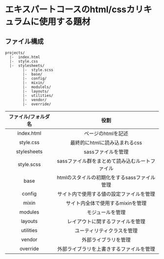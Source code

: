 # エキスパートコースのhtml/cssカリキュラムに使用する題材

## ファイル構成

```
projects/
  |-  index.html
  |-  style.css
  |-  stylesheets/
        |-  style.scss
        |-  base/
        |-  config/
        |-  mixin/
        |-  modulels/
        |-  layouts/
        |-  utilities/
        |-  vendor/
        |-  override/
```

ファイル/フォルダ名 | 役割
:-:                 | :-:
index.html          | ページのhtmlを記述
style.css           | 最終的にhtmlに読み込まれるcss
stylesheets         | sassファイルを管理
style.scss          | sassファイル群をまとめて読み込むルートファイル
base                | htmlのスタイルの初期化をするsassファイル管理
config              | サイト内で使用する値の設定ファイルを管理
mixin               | サイト内全体で使用するmixinを管理
modules             | モジュールを管理
layouts             | レイアウトに関するファイルを管理
utilities           | ユーティリティクラスを管理
vendor              | 外部ライブラリを管理
override            | 外部ライブラリを上書きするファイルを管理
